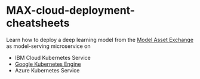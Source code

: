 # MAX-cloud-deployment-cheatsheets

Learn how to deploy a deep learning model from the [Model Asset Exchange](https://developer.ibm.com/exchanges/models/) as model-serving microservice on 
- IBM Cloud Kubernetes Service
- [Google Kubernetes Engine](google-cloud/)
- Azure Kubernetes Service
